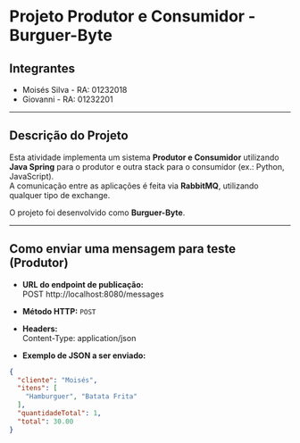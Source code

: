 # Projeto Produtor e Consumidor - Burguer-Byte

## Integrantes
- Moisés Silva - RA: 01232018 
- Giovanni - RA: 01232201

---

## Descrição do Projeto
Esta atividade implementa um sistema **Produtor e Consumidor** utilizando **Java Spring** para o produtor e outra stack para o consumidor (ex.: Python, JavaScript).  
A comunicação entre as aplicações é feita via **RabbitMQ**, utilizando qualquer tipo de exchange.

O projeto foi desenvolvido como **Burguer-Byte**.

---

## Como enviar uma mensagem para teste (Produtor)

- **URL do endpoint de publicação:**  
POST http://localhost:8080/messages

- **Método HTTP:** `POST`  
- **Headers:**  
Content-Type: application/json


- **Exemplo de JSON a ser enviado:**  
```json
{
  "cliente": "Moisés",
  "itens": [
    "Hamburguer", "Batata Frita"
  ],
  "quantidadeTotal": 1,
  "total": 30.00
}
